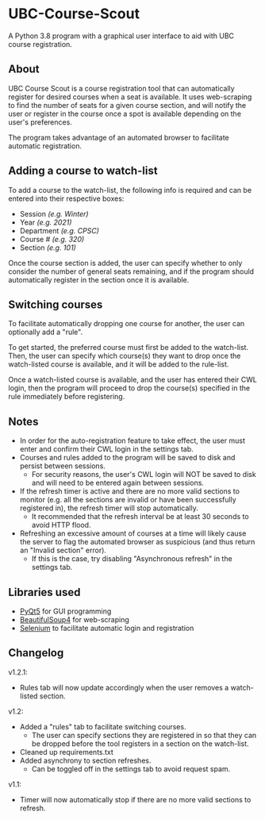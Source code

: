 # UBC-Course-Scout
A Python 3.8 program with a graphical user interface to aid with UBC course registration.
## About
UBC Course Scout is a course registration tool that can automatically register for desired courses when a seat is available.
It uses web-scraping to find the number of seats for a given course section, and will notify the user or register in the course
once a spot is available depending on the user's preferences.

The program takes advantage of an automated browser to facilitate automatic registration.
## Adding a course to watch-list
To add a course to the watch-list, the following info is required and can be entered into their respective boxes:
- Session _(e.g. Winter)_
- Year _(e.g. 2021)_
- Department _(e.g. CPSC)_
- Course # _(e.g. 320)_
- Section _(e.g. 101)_

Once the course section is added, the user can specify whether to only consider the number of general seats remaining, and
if the program should automatically register in the section once it is available.
## Switching courses
To facilitate automatically dropping one course for another, the user can optionally add a "rule".
  
To get started, the preferred course must first be added to the watch-list. Then, the user can specify which course(s) they
want to drop once the watch-listed course is available, and it will be added to the rule-list.

Once a watch-listed course is available, and the user has entered their CWL login, then the program will
proceed to drop the course(s) specified in the rule immediately before registering.
## Notes
- In order for the auto-registration feature to take effect, the user must enter and confirm their CWL login in the settings
  tab.
- Courses and rules added to the program will be saved to disk and persist between sessions.
    - For security reasons, the user's CWL login  will NOT be saved to disk and will need to be entered again between
  sessions.
- If the refresh timer is active and there are no more valid sections to monitor (e.g. all the sections are invalid or have been successfully registered in), the refresh timer will stop automatically.
    - It recommended that the refresh interval be at least 30 seconds to avoid HTTP flood.
- Refreshing an excessive amount of courses at a time will likely cause the server to flag
  the automated browser as suspicious (and thus return an "Invalid section" error).
    - If this is the case, try disabling "Asynchronous refresh" in the settings tab.
## Libraries used
- [PyQt5](https://pypi.org/project/PyQt5/) for GUI programming
- [BeautifulSoup4](https://pypi.org/project/beautifulsoup4/) for web-scraping
- [Selenium](https://pypi.org/project/selenium/) to facilitate automatic login and registration
## Changelog

v1.2.1:
- Rules tab will now update accordingly when the user removes a watch-listed section.

v1.2:
- Added a "rules" tab to facilitate switching courses.
    - The user can specify sections they are registered in so that they can be dropped before the tool registers in a section on the watch-list.
- Cleaned up requirements.txt
- Added asynchrony to section refreshes.
    - Can be toggled off in the settings tab to avoid request spam.

v1.1:
- Timer will now automatically stop if there are no more valid sections to refresh.
  


